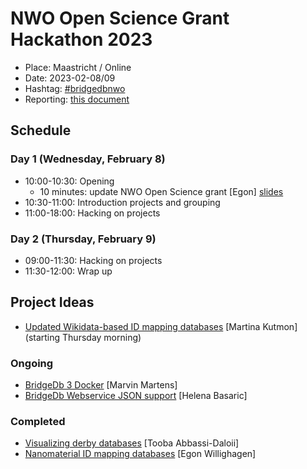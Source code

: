 # NWO Open Science Grant Hackathon 2023

* Place: Maastricht / Online
* Date: 2023-02-08/09
* Hashtag: [#bridgedbnwo](https://hashtags-hub.toolforge.org/bridgedbnwo)
* Reporting: [this document](https://docs.google.com/document/d/1hwq2nulfIQWgkZWFGVe-mkxGPbq7PV0KMrNhbwqIqWU/edit#)

## Schedule

### Day 1 (Wednesday, February 8)

* 10:00-10:30: Opening
    * 10 minutes: update NWO Open Science grant [Egon] [slides](https://doi.org/10.5281/zenodo.7619942)
* 10:30-11:00: Introduction projects and grouping
* 11:00-18:00: Hacking on projects

### Day 2 (Thursday, February 9)

* 09:00-11:30: Hacking on projects
* 11:30-12:00: Wrap up

## Project Ideas

* [Updated Wikidata-based ID mapping databases](https://github.com/bridgedb/nwo-hackathon-2023/issues/4) [Martina Kutmon] (starting Thursday morning)

### Ongoing

* [BridgeDb 3 Docker](https://github.com/bridgedb/nwo-hackathon-2023/issues/1) [Marvin Martens]
* [BridgeDb Webservice JSON support](https://github.com/bridgedb/nwo-hackathon-2023/issues/2) [Helena Basaric]

### Completed

* [Visualizing derby databases](https://github.com/bridgedb/nwo-hackathon-2023/issues/5) [Tooba Abbassi-Daloii]
* [Nanomaterial ID mapping databases](https://github.com/bridgedb/nwo-hackathon-2023/issues/3) [Egon Willighagen]
